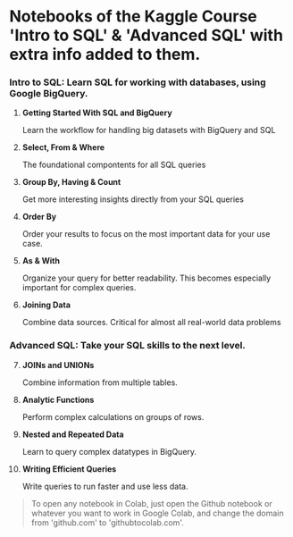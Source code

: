 
# Notebooks of the Kaggle Course '**Intro to SQL**' & '**Advanced SQL**' with extra info added to them.

### Intro to SQL: Learn SQL for working with databases, using Google BigQuery.
1. **Getting Started With SQL and BigQuery**
    
    Learn the workflow for handling big datasets with BigQuery and SQL

2. **Select, From & Where**

    The foundational compontents for all SQL queries

3. **Group By, Having & Count**

    Get more interesting insights directly from your SQL queries

4. **Order By**

    Order your results to focus on the most important data for your use case.

5. **As & With**

    Organize your query for better readability. This becomes especially important for complex queries.

6. **Joining Data**
        
    Combine data sources. Critical for almost all real-world data problems



### Advanced SQL: Take your SQL skills to the next level.


7. **JOINs and UNIONs**

    Combine information from multiple tables.

8. **Analytic Functions**
        
    Perform complex calculations on groups of rows.

9. **Nested and Repeated Data**
        
    Learn to query complex datatypes in BigQuery.

10. **Writing Efficient Queries**
        
    Write queries to run faster and use less data.

> To open any notebook in Colab, just open the Github notebook or whatever you want to work in Google Colab, and change the domain from 'github.com' to 'githubtocolab.com'. 
